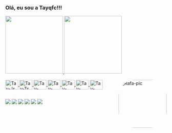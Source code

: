 ### Olá, eu sou a Tayqfc!!!

</div>
  <a href="https://github.com/tayqfc">
  <img height="180em" src="https://github-readme-stats.vercel.app/api?username=tayqfc&show_icons=true&theme=dark&include_all_commits=true&count_private=true"/>
  <img height="180em" src="https://github-readme-stats.vercel.app/api/top-langs/?username=tayqfc&layout=compact&langs_count=7&theme=dark"/>
</div>

<div style="display: inline_block"><br>
  <img align="center" alt="Tay-Js" height="30" width="40" src="https://cdn.jsdelivr.net/gh/devicons/devicon/icons/nestjs/nestjs-plain.svg">
  <img align="center" alt="Tay-Ts" height="30" width="40" src="https://cdn.jsdelivr.net/gh/devicons/devicon/icons/coffeescript/coffeescript-original.svg">
  <img align="center" alt="Tay-React" height="30" width="40" src="https://cdn.jsdelivr.net/gh/devicons/devicon/icons/github/github-original.svg">
  <img align="center" alt="Tay-HTML" height="30" width="40" src="https://cdn.jsdelivr.net/gh/devicons/devicon/icons/mysql/mysql-original.svg">
  <img align="center" alt="Tay-CSS" height="30" width="40" src="https://cdn.jsdelivr.net/gh/devicons/devicon/icons/linux/linux-plain.svg">
  <img align="center" alt="Tay-Python" height="30" width="40" src="https://cdn.jsdelivr.net/gh/devicons/devicon/icons/gradle/gradle-plain.svg">
  <img align="center" alt="Tay-Csharp" height="30" width="40" src="https://cdn.jsdelivr.net/gh/devicons/devicon/icons/opensuse/opensuse-original.svg">
  
  
  <img align="right" alt="Rafa-pic" height="150" style="border-radius:50px;" src="https://media.discordapp.net/attachments/639956127056134178/890373478988013628/Publicacoes_Instagram_1_1.png?width=676&height=676">
</div>
  
  ##
  
<div>
  <a href="https://youtube.com/channel/UCuOd5QCmy2jt10LkPh_2BTw" target="_blank"><img src="https://img.shields.io/badge/YouTube-FF0000?style=for-the-badge&logo=youtube&logoColor=white" target="_blank"></a>
  <a href="" target="_blank"><img src="https://img.shields.io/badge/-Instagram-%23E4405F?style=for-the-badge&logo=instagram&logoColor=white" target="_blank"></a>
 	<a href="https://www.twitch.tv/tayqfc" target="_blank"><img src="https://img.shields.io/badge/Twitch-9146FF?style=for-the-badge&logo=twitch&logoColor=white" target="_blank"></a>
  <a href = ""><img src="https://img.shields.io/badge/Twitter-1DA1F2?style=for-the-badge&logo=twitter&logoColor=white" target="_blank"></a>
   <a href = "https://www.reddit.com/user/tayqfc/"><img src="https://img.shields.io/badge/Reddit-FF4500?style=for-the-badge&logo=reddit&logoColor=white" target="_blank"></a>
  <a href="" target="_blank"><img src="https://img.shields.io/badge/Pinterest-%23E60023.svg?&style=for-the-badge&logo=Pinterest&logoColor=white" target="_blank"></a> 
</div>
